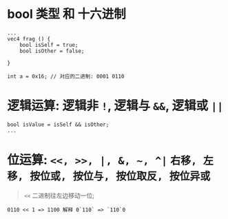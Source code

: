 # bool 类型 和 十六进制
```
...
vec4 frag () {
    bool isSelf = true;
    bool isOther = false;

}

int a = 0x16; // 对应的二进制: 0001 0110
```  

# 逻辑运算: 逻辑非 `!`, 逻辑与 `&&`, 逻辑或 `||`
```
bool isValue = isSelf && isOther;
...
```  

# 位运算: `<<, >>, |, &, ~, ^|` `右移, 左移, 按位或, 按位与, 按位取反, 按位异或`
> `<<` 二进制往左边移动一位;
```
0110 << 1 => 1100 解释 0`110` => `110`0
```